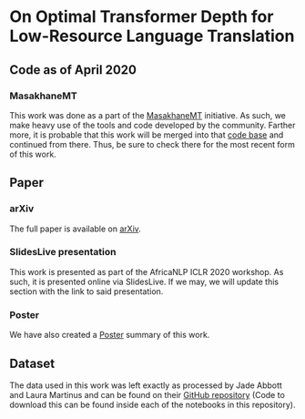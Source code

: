 # On Optimal Transformer Depth for Low-Resource Language Translation

## Code as of April 2020

### MasakhaneMT
This work was done as a part of the [MasakhaneMT](https://www.masakhane.io/) initiative.
As such, we make heavy use of the tools and code developed by the community.
Farther more, it is probable that this work will be merged into that [code base](https://github.com/masakhane-io/masakhane) and continued from there.
Thus, be sure to check there for the most recent form of this work.

## Paper

### arXiv
The full paper is available on [arXiv](https://arxiv.org/abs/2004.04418).

### SlidesLive presentation
This work is presented as part of the AfricaNLP ICLR 2020 workshop.
As such, it is presented online via SlidesLive.
If we may, we will update this section with the link to said presentation.

### Poster
We have also created a [Poster](https://drive.google.com/file/d/1YfZie3P9s1OWA3gkKAzS-QNzFgqKFVRg/view?usp=sharing) summary of this work.

## Dataset
The data used in this work was left exactly as processed by Jade Abbott and Laura Martinus and can be found on their [GitHub repository](https://github.com/LauraMartinus/ukuxhumana) (Code to download this can be found inside each of the notebooks in this repository).
